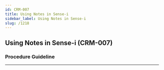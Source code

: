 ```yaml
---
id: CRM-007
title: Using Notes in Sense-i
sidebar_label: Using Notes in Sense-i
slug: /1218
---
```


## Using Notes in Sense-i (CRM-007)
### Procedure Guideline
___  
